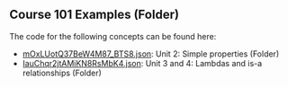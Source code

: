 ## Course 101 Examples \(Folder\)

The code for the following concepts can be found here: 

- [mOxLUotQ37BeW4M87\_BTS8.json](mOxLUotQ37BeW4M87_BTS8.json): Unit 2: Simple properties \(Folder\)
- [IauChqr2jtAMiKN8RsMbK4.json](IauChqr2jtAMiKN8RsMbK4.json): Unit 3 and 4: Lambdas and is\-a relationships \(Folder\)
